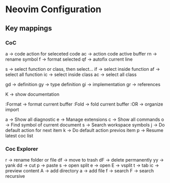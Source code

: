 # Neovim Configuration

## Key mappings

### CoC
<space>a -> code action for seleceted code
<space>ac -> action code active buffer
<space>rn -> rename symbol
<space>f -> format selected 
<space>qf -> autofix current line

<Ctrl>s -> select function or class, then select...
if -> select inside function 
af -> select all function
ic -> select inside class
ac -> select all class

gd -> definition
gy -> type definition
gi -> implementation
gr -> references

K -> show documentation

:Format -> format current buffer
:Fold -> fold current buffer
:OR -> organize import

<space>a -> Show all diagnostic
<sapce>e -> Manage extensions
<space>c -> Show all commands 
<space>o -> Find symbol of current document 
<space>s -> Search workspace symbols
<space>j -> Do default action for next item
<space>k -> Do default action previos item
<space>p -> Resume latest coc list

### Coc Explorer
r -> rename folder or file
df -> move to trash
dF -> delete permanently
yy -> yank
dd -> cut
p -> paste
s -> open split
e -> open
E -> vsplit
t -> tab
ic -> preview content
A -> add directory
a -> add file
f -> search
F -> search recursive
